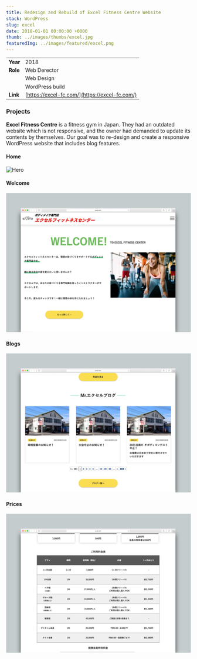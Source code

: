 ```yaml
---
title: Redesign and Rebuild of Excel Fitness Centre Website
stack: WordPress
slug: excel
date: 2018-01-01 00:00:00 +0000
thumb: ../images/thumbs/excel.jpg
featuredImg: ../images/featured/excel.png
---
```


|          |                                                |
| -------- | ---------------------------------------------- |
| **Year** | 2018                                           |
| **Role** | Web Derector                                   |
|          | Web Design                                     |
|          | WordPress build                                |
| **Link** | [https://excel-fc.com/](https://excel-fc.com/) |

### Projects

**Excel Fitness Centre** is a fitness gym in Japan. They had an outdated website which is not responsive, and the owner had demanded to update its contents by themselves. Our goal was to re-design and create a responsive WordPress website that includes blog features.

#### Home

![Hero](../images/featured/excel2.png)

#### Welcome

![welcome](../images/featured/excel3.png)

#### Blogs

![Image of screen](../images/featured/excel4.png)

#### Prices

![prices](../images/featured/excel5.png)
